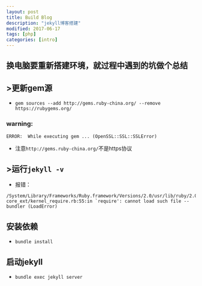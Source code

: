 ```yaml
---
layout: post
title: Build Blog
description: "jekyll博客搭建"
modified: 2017-06-17
tags: [php]
categories: [intro]
---
```

## 换电脑要重新搭建环境，就过程中遇到的坑做个总结

## >更新gem源
- `gem sources --add http://gems.ruby-china.org/ --remove https://rubygems.org/`
### warning:
`ERROR:  While executing gem ... (OpenSSL::SSL::SSLError)`
- 注意`http://gems.ruby-china.org/`不是https协议

<!-- more -->

## >运行`jekyll -v`
- 报错：

```
/System/Library/Frameworks/Ruby.framework/Versions/2.0/usr/lib/ruby/2.0.0/rubygems/
core_ext/kernel_require.rb:55:in `require': cannot load such file -- bundler (LoadError)

```
## 安装依赖
- `bundle install`

## 启动jekyll
- `bundle exec jekyll server`




